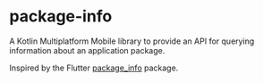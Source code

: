 # package-info

A Kotlin Multiplatform Mobile library to provide an API for querying
information about an application package.

Inspired by the Flutter [package_info](https://pub.dev/packages/package_info)
package.
